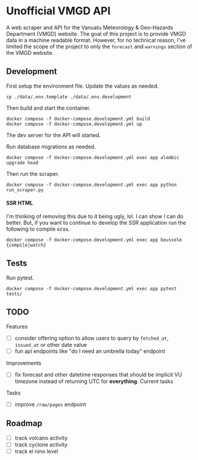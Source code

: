 # Unofficial VMGD API

A web scraper and API for the Vanuatu Meteorology & Geo-Hazards Department (VMGD) website.
The goal of this project is to provide VMGD data in a machine readable format.
However, for no technical reason, I've limited the scope of the project to only the `forecast` and `warnings` section of the VMGD website.

## Development

First setup the environment file.
Update the values as needed.

```
cp ./data/.env.template ./data/.env.development
```

Then build and start the container.

```
docker compose -f docker-compose.development.yml build
docker compose -f docker-compose.development.yml up
```

The dev server for the API will started.

Run database migrations as needed.

```
docker compose -f docker-compose.development.yml exec app alembic upgrade head
```

Then run the scraper.

```
docker compose -f docker-compose.development.yml exec app python run_scraper.py
```

#### SSR HTML

I'm thinking of removing this due to it being ugly, lol.
I can show I can do better.
But, if you want to continue to develop the SSR application run the following to compile scss.

```
docker compose -f docker-compose.development.yml exec app boussole {compile|watch}
```

## Tests

Run pytest.

```
docker compose -f docker-compose.development.yml exec app pytest tests/
```

## TODO

Features

- [ ] consider offering option to allow users to query by `fetched_at`, `issued_at` or other date value
- [ ] fun api endpoints like "do I need an umbrella today" endpoint

Improvements

- [ ] fix forecast and other datetime responses that should be implicit VU timezone instead of returning UTC for **everything**.
      Current tasks

Tasks

- [ ] improve `/raw/pages` endpoint

## Roadmap

- [ ] track volcano activity
- [ ] track cyclone activity
- [ ] track el nino level
